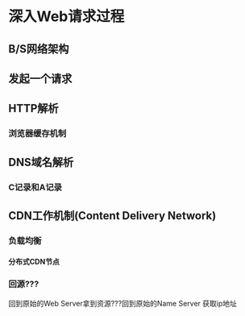 # 深入Web请求过程
## B/S网络架构
## 发起一个请求
## HTTP解析
### 浏览器缓存机制
## DNS域名解析
### C记录和A记录
## CDN工作机制(Content Delivery Network)
### 负载均衡
#### 分布式CDN节点
### 回源???
回到原始的Web Server拿到资源???回到原始的Name Server
获取ip地址